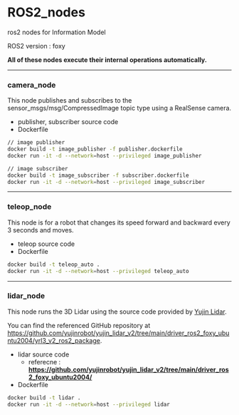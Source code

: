 # ROS2_nodes
ros2 nodes for Information Model

ROS2 version : foxy

**All of these nodes execute their internal operations automatically.**

---
### camera_node

This node publishes and subscribes to the sensor_msgs/msg/CompressedImage topic type using a RealSense camera.

- publisher, subscriber source code
- Dockerfile
```bash
// image publisher
docker build -t image_publisher -f publisher.dockerfile
docker run -it -d --network=host --privileged image_publisher

// image subscriber
docker build -t image_subscriber -f subscriber.dockerfile
docker run -it -d --network=host --privileged image_subscriber
```
---
### teleop_node

This node is for a robot that changes its speed forward and backward every 3 seconds and moves.

- teleop source code
- Dockerfile
```bash
docker build -t teleop_auto .
docker run -it -d --network=host --privileged teleop_auto
```

---
### lidar_node

This node runs the 3D Lidar using the source code provided by [Yujin Lidar](http://lidar.yujinrobot.com/). 

You can find the referenced GitHub repository at https://github.com/yujinrobot/yujin_lidar_v2/tree/main/driver_ros2_foxy_ubuntu2004/yrl3_v2_ros2_package.

- lidar source code
  - referecne : **https://github.com/yujinrobot/yujin_lidar_v2/tree/main/driver_ros2_foxy_ubuntu2004/**
- Dockerfile
```bash
docker build -t lidar .
docker run -it -d --network=host --privileged lidar
```
